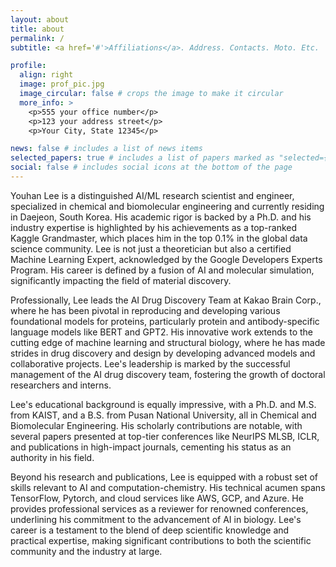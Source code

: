 ```yaml
---
layout: about
title: about
permalink: /
subtitle: <a href='#'>Affiliations</a>. Address. Contacts. Moto. Etc.

profile:
  align: right
  image: prof_pic.jpg
  image_circular: false # crops the image to make it circular
  more_info: >
    <p>555 your office number</p>
    <p>123 your address street</p>
    <p>Your City, State 12345</p>

news: false # includes a list of news items
selected_papers: true # includes a list of papers marked as "selected={true}"
social: false # includes social icons at the bottom of the page
---
```


Youhan Lee is a distinguished AI/ML research scientist and engineer, specialized in chemical and biomolecular engineering and currently residing in Daejeon, South Korea. His academic rigor is backed by a Ph.D. and his industry expertise is highlighted by his achievements as a top-ranked Kaggle Grandmaster, which places him in the top 0.1% in the global data science community. Lee is not just a theoretician but also a certified Machine Learning Expert, acknowledged by the Google Developers Experts Program. His career is defined by a fusion of AI and molecular simulation, significantly impacting the field of material discovery.

Professionally, Lee leads the AI Drug Discovery Team at Kakao Brain Corp., where he has been pivotal in reproducing and developing various foundational models for proteins, particularly protein and antibody-specific language models like BERT and GPT2. His innovative work extends to the cutting edge of machine learning and structural biology, where he has made strides in drug discovery and design by developing advanced models and collaborative projects. Lee's leadership is marked by the successful management of the AI drug discovery team, fostering the growth of doctoral researchers and interns.

Lee's educational background is equally impressive, with a Ph.D. and M.S. from KAIST, and a B.S. from Pusan National University, all in Chemical and Biomolecular Engineering. His scholarly contributions are notable, with several papers presented at top-tier conferences like NeurIPS MLSB, ICLR, and publications in high-impact journals, cementing his status as an authority in his field.

Beyond his research and publications, Lee is equipped with a robust set of skills relevant to AI and computation-chemistry. His technical acumen spans TensorFlow, Pytorch, and cloud services like AWS, GCP, and Azure. He provides professional services as a reviewer for renowned conferences, underlining his commitment to the advancement of AI in biology. Lee's career is a testament to the blend of deep scientific knowledge and practical expertise, making significant contributions to both the scientific community and the industry at large.
